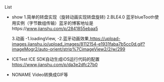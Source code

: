 List
- show
    1.简单的转盘实现（旋转动画实现转盘旋转)
    2.BLE4.0 蓝牙blueTooth使用实例（字节数组传输）蓝牙的博客地址是https://www.jianshu.com/p/2841855ebaa5

    3.动画
        -1.loadingView,
        -2.蓝牙动画效果,https://upload-images.jianshu.io/upload_images/8112154-e1931faba7b5cc0d.gif?imageMogr2/auto-orient/strip%7CimageView2/2/w/299

- ICETest
    ICE SDK自动生成iOS运行代码的配置
    https://www.jianshu.com/p/da3e2dfc27b0
- NONAME
    Video转换成GIF等

